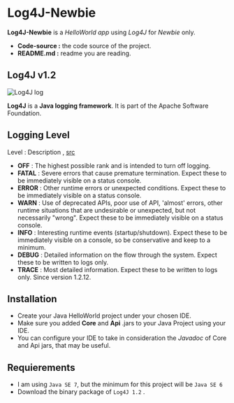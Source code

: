 # Log4J-Newbie

**Log4J-Newbie** is a _HelloWorld app_ using _Log4J_ for _Newbie_ only. 

* **Code-source :** the code source of the project. 
* **README.md :** readme you are reading.

## Log4J v1.2


![Log4J log](http://logging.apache.org/log4j/2.x/images/logo.jpg)


**Log4J** is a **Java logging framework**. It is part of the Apache Software Foundation.

Logging Level
-------------

Level : Description ,  [src](http://en.wikipedia.org/wiki/Log4j#Log_level)
- **OFF**	: The highest possible rank and is intended to turn off logging.
- **FATAL**	: Severe errors that cause premature termination. Expect these to be immediately visible on a status console. 
- **ERROR**	: Other runtime errors or unexpected conditions. Expect these to be immediately visible on a status console.
- **WARN**	: Use of deprecated APIs, poor use of API, 'almost' errors, other runtime situations that are undesirable or unexpected, but not necessarily "wrong". Expect these to be immediately visible on a status console.
- **INFO**	: Interesting runtime events (startup/shutdown). Expect these to be immediately visible on a console, so be conservative and keep to a minimum.
- **DEBUG**	: Detailed information on the flow through the system. Expect these to be written to logs only.
- **TRACE**	: Most detailed information. Expect these to be written to logs only. Since version 1.2.12.

Installation
------------

- Create your Java  HelloWorld project under your chosen IDE.  
- Make sure you added **Core** and **Api** .jars to your Java Project using your IDE.
- You can configure your IDE to take in consideration the *Javadoc* of Core and Api jars, that may be useful.


Requierements
-------------

- I am using `Java SE 7`, but the minimum for this project will be `Java SE 6` 
- Download the binary package of `Log4J 1.2` .
